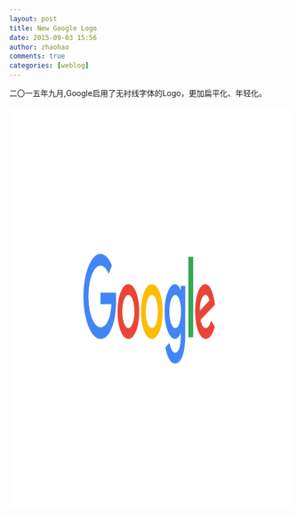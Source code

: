 ```yaml
---
layout: post
title: New Google Logo
date: 2015-09-03 15:56
author: zhaohao
comments: true
categories: [weblog]
---
```

二〇一五年九月,Google启用了无衬线字体的Logo，更加扁平化、年轻化。

<a href="/Media/Google_New_Logo.gif"><img src="/Media/Google_New_Logo.gif" alt="Google_New_Logo" width="1280" height="720" class="alignnone size-full wp-image-593" /></a>
